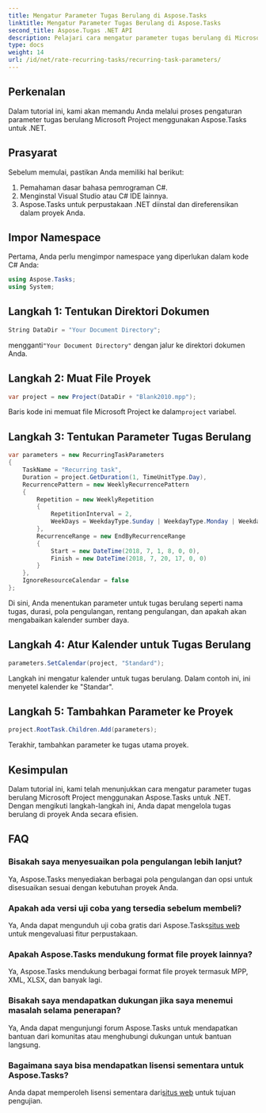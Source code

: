 ```yaml
---
title: Mengatur Parameter Tugas Berulang di Aspose.Tasks
linktitle: Mengatur Parameter Tugas Berulang di Aspose.Tasks
second_title: Aspose.Tugas .NET API
description: Pelajari cara mengatur parameter tugas berulang di Microsoft Project menggunakan Aspose.Tasks untuk .NET. Tutorial komprehensif dengan panduan langkah demi langkah.
type: docs
weight: 14
url: /id/net/rate-recurring-tasks/recurring-task-parameters/
---
```

## Perkenalan
Dalam tutorial ini, kami akan memandu Anda melalui proses pengaturan parameter tugas berulang Microsoft Project menggunakan Aspose.Tasks untuk .NET.
## Prasyarat
Sebelum memulai, pastikan Anda memiliki hal berikut:
1. Pemahaman dasar bahasa pemrograman C#.
2. Menginstal Visual Studio atau C# IDE lainnya.
3. Aspose.Tasks untuk perpustakaan .NET diinstal dan direferensikan dalam proyek Anda.

## Impor Namespace
Pertama, Anda perlu mengimpor namespace yang diperlukan dalam kode C# Anda:
```csharp
using Aspose.Tasks;
using System;

```
## Langkah 1: Tentukan Direktori Dokumen
```csharp
String DataDir = "Your Document Directory";
```
 mengganti`"Your Document Directory"` dengan jalur ke direktori dokumen Anda.
## Langkah 2: Muat File Proyek
```csharp
var project = new Project(DataDir + "Blank2010.mpp");
```
 Baris kode ini memuat file Microsoft Project ke dalam`project` variabel.
## Langkah 3: Tentukan Parameter Tugas Berulang
```csharp
var parameters = new RecurringTaskParameters
{
    TaskName = "Recurring task",
    Duration = project.GetDuration(1, TimeUnitType.Day),
    RecurrencePattern = new WeeklyRecurrencePattern
    {
        Repetition = new WeeklyRepetition
        {
            RepetitionInterval = 2,
            WeekDays = WeekdayType.Sunday | WeekdayType.Monday | WeekdayType.Friday
        },
        RecurrenceRange = new EndByRecurrenceRange
        {
            Start = new DateTime(2018, 7, 1, 8, 0, 0),
            Finish = new DateTime(2018, 7, 20, 17, 0, 0)
        }
    },
    IgnoreResourceCalendar = false
};
```
Di sini, Anda menentukan parameter untuk tugas berulang seperti nama tugas, durasi, pola pengulangan, rentang pengulangan, dan apakah akan mengabaikan kalender sumber daya.
## Langkah 4: Atur Kalender untuk Tugas Berulang
```csharp
parameters.SetCalendar(project, "Standard");
```
Langkah ini mengatur kalender untuk tugas berulang. Dalam contoh ini, ini menyetel kalender ke "Standar".
## Langkah 5: Tambahkan Parameter ke Proyek
```csharp
project.RootTask.Children.Add(parameters);
```
Terakhir, tambahkan parameter ke tugas utama proyek.

## Kesimpulan
Dalam tutorial ini, kami telah menunjukkan cara mengatur parameter tugas berulang Microsoft Project menggunakan Aspose.Tasks untuk .NET. Dengan mengikuti langkah-langkah ini, Anda dapat mengelola tugas berulang di proyek Anda secara efisien.
## FAQ
### Bisakah saya menyesuaikan pola pengulangan lebih lanjut?
Ya, Aspose.Tasks menyediakan berbagai pola pengulangan dan opsi untuk disesuaikan sesuai dengan kebutuhan proyek Anda.
### Apakah ada versi uji coba yang tersedia sebelum membeli?
 Ya, Anda dapat mengunduh uji coba gratis dari Aspose.Tasks[situs web](https://purchase.aspose.com/buy) untuk mengevaluasi fitur perpustakaan.
### Apakah Aspose.Tasks mendukung format file proyek lainnya?
Ya, Aspose.Tasks mendukung berbagai format file proyek termasuk MPP, XML, XLSX, dan banyak lagi.
### Bisakah saya mendapatkan dukungan jika saya menemui masalah selama penerapan?
Ya, Anda dapat mengunjungi forum Aspose.Tasks untuk mendapatkan bantuan dari komunitas atau menghubungi dukungan untuk bantuan langsung.
### Bagaimana saya bisa mendapatkan lisensi sementara untuk Aspose.Tasks?
 Anda dapat memperoleh lisensi sementara dari[situs web](https://purchase.aspose.com/temporary-license/) untuk tujuan pengujian.